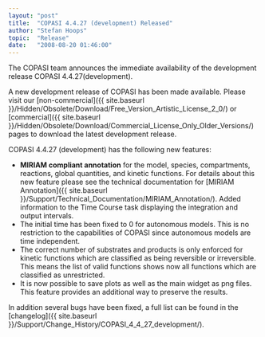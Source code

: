 ```yaml
---
layout: "post"
title:  "COPASI 4.4.27 (development) Released"
author: "Stefan Hoops"
topic:  "Release"
date:   "2008-08-20 01:46:00"
---
```


The COPASI team announces the immediate availability of the
development release COPASI 4.4.27(development). 

A new development release of COPASI has been made available. Please
visit our 
[non-commercial]({{ site.baseurl }}/Hidden/Obsolete/Download/Free_Version_Artistic_License_2_0/)  or
[commercial]({{ site.baseurl }}/Hidden/Obsolete/Download/Commercial_License_Only_Older_Versions/)
pages to download the latest development release. 

COPASI 4.4.27 (development) has the following new features:

* __MIRIAM compliant annotation__ for the model, species,
  compartments, reactions, global quantities, and kinetic
  functions. For details about this new feature please see the
  technical documentation for 
  [MIRIAM Annotation]({{ site.baseurl }}/Support/Technical_Documentation/MIRIAM_Annotation/). 
  Added information to the Time Course task displaying the integration and output intervals.
* The initial time has been fixed to 0 for autonomous models. This is
  no restriction to the capabilities of COPASI since autonomous models
  are time independent. 
* The correct number of substrates and products is only enforced for
  kinetic functions which are classified as being reversible or
  irreversible. This means the list of valid functions shows now all
  functions which are classified as unrestricted.  
* It is now possible to save plots as well as the main widget as png
  files. This feature provides an additional way to preserve the
  results. 

In addition several bugs have been fixed, a full list can be found in
the 
[changelog]({{ site.baseurl }}/Support/Change_History/COPASI_4_4_27_development/).

